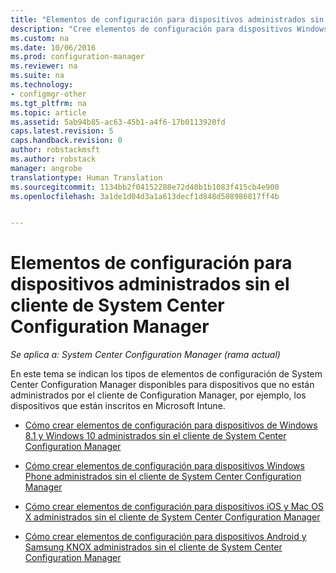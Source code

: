 ```yaml
---
title: "Elementos de configuración para dispositivos administrados sin el cliente de System Center Configuration Manager | System Center Configuration Manager"
description: "Cree elementos de configuración para dispositivos Windows, Mac y otros que no estén administrados por el cliente de System Center Configuration Manager."
ms.custom: na
ms.date: 10/06/2016
ms.prod: configuration-manager
ms.reviewer: na
ms.suite: na
ms.technology:
- configmgr-other
ms.tgt_pltfrm: na
ms.topic: article
ms.assetid: 5ab94b85-ac63-45b1-a4f6-17b0113920fd
caps.latest.revision: 5
caps.handback.revision: 0
author: robstackmsft
ms.author: robstack
manager: angrobe
translationtype: Human Translation
ms.sourcegitcommit: 1134bb2f04152288e72d40b1b1083f415cb4e900
ms.openlocfilehash: 3a1de1d04d3a1a613decf1d848d508986817ff4b


---
```

# <a name="configuration-items-for-devices-managed-without-the-system-center-configuration-manager-client"></a>Elementos de configuración para dispositivos administrados sin el cliente de System Center Configuration Manager

*Se aplica a: System Center Configuration Manager (rama actual)*

En este tema se indican los tipos de elementos de configuración de System Center Configuration Manager disponibles para dispositivos que no están administrados por el cliente de Configuration Manager, por ejemplo, los dispositivos que están inscritos en Microsoft Intune.  

-   [Cómo crear elementos de configuración para dispositivos de Windows 8.1 y Windows 10 administrados sin el cliente de System Center Configuration Manager](../../compliance/deploy-use/create-configuration-items-for-windows-8.1-and-windows-10-devices-managed-without-the-client.md)  

-   [Cómo crear elementos de configuración para dispositivos Windows Phone administrados sin el cliente de System Center Configuration Manager](../../compliance/deploy-use/create-configuration-items-for-windows-phone-devices-managed-without-the-client.md)  

-   [Cómo crear elementos de configuración para dispositivos iOS y Mac OS X administrados sin el cliente de System Center Configuration Manager](../../compliance/deploy-use/create-configuration-items-for-ios-and-mac-os-x-devices-managed-without-the-client.md)  

-   [Cómo crear elementos de configuración para dispositivos Android y Samsung KNOX administrados sin el cliente de System Center Configuration Manager](../../compliance/deploy-use/create-configuration-items-for-android-and-samsung-knox-devices-managed-without-the-client.md)  



<!--HONumber=Nov16_HO1-->


